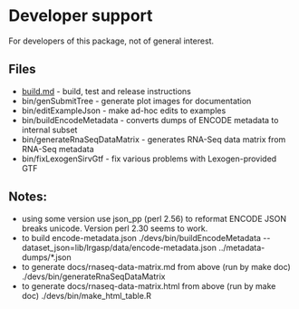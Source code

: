 # Developer support

For developers of this package, not of general interest.

## Files

* [build.md](build.md) - build, test and release instructions
* bin/genSubmitTree - generate plot images for documentation
* bin/editExampleJson - make ad-hoc edits to examples
* bin/buildEncodeMetadata - converts dumps of ENCODE metadata to internal subset
* bin/generateRnaSeqDataMatrix - generates RNA-Seq data matrix from RNA-Seq metadata
* bin/fixLexogenSirvGtf - fix various problems with Lexogen-provided GTF

## Notes:

* using some version use json_pp (perl 2.56) to reformat ENCODE JSON breaks unicode.
  Version perl 2.30 seems to work.
* to build encode-metadata.json
  ./devs/bin/buildEncodeMetadata  --dataset_json=lib/lrgasp/data/encode-metadata.json ../metadata-dumps/*.json
* to generate docs/rnaseq-data-matrix.md from above (run by make doc)
  ./devs/bin/generateRnaSeqDataMatrix
* to generate docs/rnaseq-data-matrix.html from above (run by make doc)
  ./devs/bin/make_html_table.R
  
  
